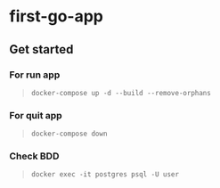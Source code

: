 # first-go-app

## Get started

### For run app

> `docker-compose up -d --build --remove-orphans`

### For quit app

> `docker-compose down`

### Check BDD

> `docker exec -it postgres psql -U user`